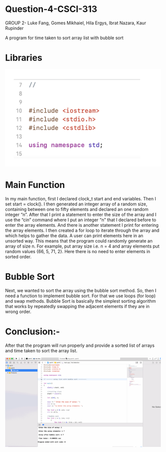 # Question-4-CSCI-313
GROUP 2- Luke Fang, Gomes Mikhaiel, Hila Ergys, Ibrat Nazara, Kaur Rupinder

A program for time taken to sort array list with bubble sort

# Libraries 

![](library.png)

# Main Function
In my main function, first I declared clock_t start and end variables. Then I set start = clock(). I then generated an integer array of a random size, containing between one to fifty elements and declared an one random integer “n”. After that I print a statement to enter the size of the array and I use the “cin” command where I put an integer “n” that I declared before to enter the array elements. And there is another statement I print for entering the array elements. I then created a for loop to iterate through the array and which helps to gather the data. A user can print elements here in an unsorted way. This means that the program could randomly generate an array of size n. For example, put array size i.e. n = 4 and array elements put random values {66, 5, 71, 2}. Here there is no need to enter elements in sorted order. 



# Bubble Sort
Next, we wanted to sort the array using the bubble sort method. So, then I need a function to implement bubble sort. For that we use loops (for loop) and swap methods. Bubble Sort is basically the simplest sorting algorithm that works by repeatedly swapping the adjacent elements if they are in wrong order. 
  


# Conclusion:- 
After that the program will run properly and provide a sorted list of arrays and time taken to sort the array list.

![](part-4.gif)

